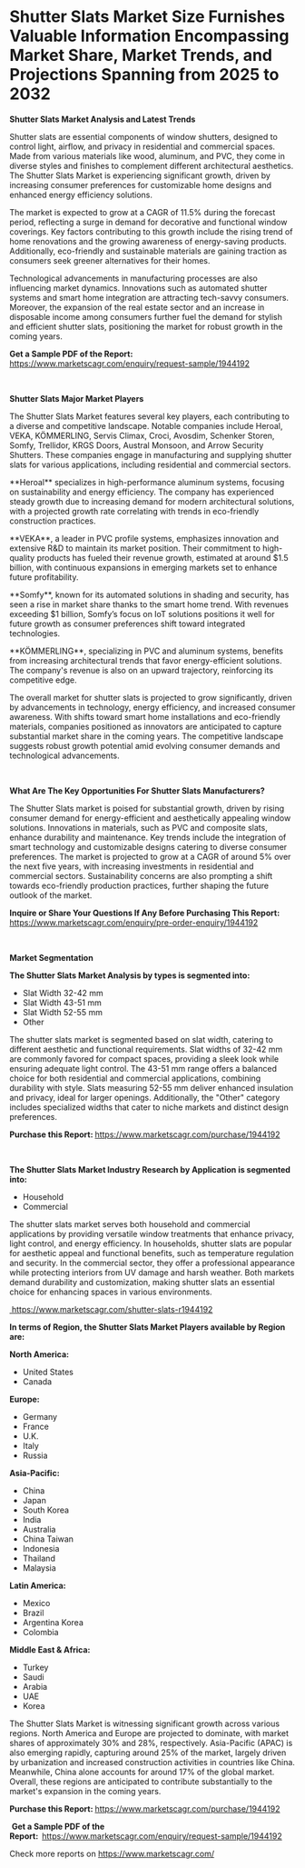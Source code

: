 <p><h1>Shutter Slats Market Size Furnishes Valuable Information Encompassing Market Share, Market Trends, and Projections Spanning from 2025 to 2032</h1></p><p><strong>Shutter Slats Market Analysis and Latest Trends</strong></p>
<p><p>Shutter slats are essential components of window shutters, designed to control light, airflow, and privacy in residential and commercial spaces. Made from various materials like wood, aluminum, and PVC, they come in diverse styles and finishes to complement different architectural aesthetics. The Shutter Slats Market is experiencing significant growth, driven by increasing consumer preferences for customizable home designs and enhanced energy efficiency solutions.</p><p>The market is expected to grow at a CAGR of 11.5% during the forecast period, reflecting a surge in demand for decorative and functional window coverings. Key factors contributing to this growth include the rising trend of home renovations and the growing awareness of energy-saving products. Additionally, eco-friendly and sustainable materials are gaining traction as consumers seek greener alternatives for their homes.</p><p>Technological advancements in manufacturing processes are also influencing market dynamics. Innovations such as automated shutter systems and smart home integration are attracting tech-savvy consumers. Moreover, the expansion of the real estate sector and an increase in disposable income among consumers further fuel the demand for stylish and efficient shutter slats, positioning the market for robust growth in the coming years.</p></p>
<p><strong>Get a Sample PDF of the Report:&nbsp;</strong> <a href="https://www.marketscagr.com/enquiry/request-sample/1944192?utm_campaign=3221&utm_medium=2&utm_source=Github&utm_content=ia&utm_term=02042025&utm_id=shutter-slats">https://www.marketscagr.com/enquiry/request-sample/1944192</a></p>
<p>&nbsp;</p>
<p><strong>Shutter Slats Major Market Players</strong></p>
<p><p>The Shutter Slats Market features several key players, each contributing to a diverse and competitive landscape. Notable companies include Heroal, VEKA, KÖMMERLING, Servis Climax, Croci, Avosdim, Schenker Storen, Somfy, Trellidor, KRGS Doors, Austral Monsoon, and Arrow Security Shutters. These companies engage in manufacturing and supplying shutter slats for various applications, including residential and commercial sectors.</p><p>**Heroal** specializes in high-performance aluminum systems, focusing on sustainability and energy efficiency. The company has experienced steady growth due to increasing demand for modern architectural solutions, with a projected growth rate correlating with trends in eco-friendly construction practices. </p><p>**VEKA**, a leader in PVC profile systems, emphasizes innovation and extensive R&D to maintain its market position. Their commitment to high-quality products has fueled their revenue growth, estimated at around $1.5 billion, with continuous expansions in emerging markets set to enhance future profitability.</p><p>**Somfy**, known for its automated solutions in shading and security, has seen a rise in market share thanks to the smart home trend. With revenues exceeding $1 billion, Somfy’s focus on IoT solutions positions it well for future growth as consumer preferences shift toward integrated technologies.</p><p>**KÖMMERLING**, specializing in PVC and aluminum systems, benefits from increasing architectural trends that favor energy-efficient solutions. The company's revenue is also on an upward trajectory, reinforcing its competitive edge.</p><p>The overall market for shutter slats is projected to grow significantly, driven by advancements in technology, energy efficiency, and increased consumer awareness. With shifts toward smart home installations and eco-friendly materials, companies positioned as innovators are anticipated to capture substantial market share in the coming years. The competitive landscape suggests robust growth potential amid evolving consumer demands and technological advancements.</p></p>
<p>&nbsp;</p>
<p><strong>What Are The Key Opportunities For Shutter Slats Manufacturers?</strong></p>
<p><p>The Shutter Slats market is poised for substantial growth, driven by rising consumer demand for energy-efficient and aesthetically appealing window solutions. Innovations in materials, such as PVC and composite slats, enhance durability and maintenance. Key trends include the integration of smart technology and customizable designs catering to diverse consumer preferences. The market is projected to grow at a CAGR of around 5% over the next five years, with increasing investments in residential and commercial sectors. Sustainability concerns are also prompting a shift towards eco-friendly production practices, further shaping the future outlook of the market.</p></p>
<p><strong>Inquire or Share Your Questions If Any Before Purchasing This Report:</strong> <a href="https://www.marketscagr.com/enquiry/pre-order-enquiry/1944192?utm_campaign=3221&utm_medium=2&utm_source=Github&utm_content=ia&utm_term=02042025&utm_id=shutter-slats">https://www.marketscagr.com/enquiry/pre-order-enquiry/1944192</a></p>
<p>&nbsp;</p>
<p><strong>Market Segmentation</strong></p>
<p><strong>The Shutter Slats Market Analysis by types is segmented into:</strong></p>
<p><ul><li>Slat Width 32-42 mm</li><li>Slat Width 43-51 mm</li><li>Slat Width 52-55 mm</li><li>Other</li></ul></p>
<p><p>The shutter slats market is segmented based on slat width, catering to different aesthetic and functional requirements. Slat widths of 32-42 mm are commonly favored for compact spaces, providing a sleek look while ensuring adequate light control. The 43-51 mm range offers a balanced choice for both residential and commercial applications, combining durability with style. Slats measuring 52-55 mm deliver enhanced insulation and privacy, ideal for larger openings. Additionally, the "Other" category includes specialized widths that cater to niche markets and distinct design preferences.</p></p>
<p><strong>Purchase this Report:&nbsp;</strong><a href="https://www.marketscagr.com/purchase/1944192?utm_campaign=3221&utm_medium=2&utm_source=Github&utm_content=ia&utm_term=02042025&utm_id=shutter-slats">https://www.marketscagr.com/purchase/1944192</a></p>
<p>&nbsp;</p>
<p><strong>The Shutter Slats Market Industry Research by Application is segmented into:</strong></p>
<p><ul><li>Household</li><li>Commercial</li></ul></p>
<p><p>The shutter slats market serves both household and commercial applications by providing versatile window treatments that enhance privacy, light control, and energy efficiency. In households, shutter slats are popular for aesthetic appeal and functional benefits, such as temperature regulation and security. In the commercial sector, they offer a professional appearance while protecting interiors from UV damage and harsh weather. Both markets demand durability and customization, making shutter slats an essential choice for enhancing spaces in various environments.</p></p>
<p><a href="https://www.marketscagr.com/shutter-slats-r1944192?utm_campaign=3221&utm_medium=2&utm_source=Github&utm_content=ia&utm_term=02042025&utm_id=shutter-slats">&nbsp;https://www.marketscagr.com/shutter-slats-r1944192</a></p>
<p><strong>In terms of Region, the Shutter Slats Market Players available by Region are:</strong></p>
<p>
    <p> <strong> North America: </strong>
        <ul>
            <li>United States</li>
            <li>Canada</li>
        </ul>
        </p> 
    <p> <strong> Europe: </strong>
        <ul>
            <li>Germany</li>
            <li>France</li>
            <li>U.K.</li>
            <li>Italy</li>
            <li>Russia</li>
        </ul>
        </p> 
    <p> <strong> Asia-Pacific: </strong>
        <ul>
            <li>China</li>
            <li>Japan</li>
            <li>South Korea</li>
            <li>India</li>
            <li>Australia</li>
            <li>China Taiwan</li>
            <li>Indonesia</li>
            <li>Thailand</li>
            <li>Malaysia</li>
        </ul>
        </p> 
    <p> <strong> Latin America: </strong>
        <ul>
            <li>Mexico</li>
            <li>Brazil</li>
            <li>Argentina Korea</li>
            <li>Colombia</li>
        </ul>
        </p> 
    <p> <strong> Middle East & Africa: </strong>
        <ul>
            <li>Turkey</li>
            <li>Saudi</li>
            <li>Arabia</li>
            <li>UAE</li>
            <li>Korea</li>
        </ul>
    </p>
    </p>
<p><p>The Shutter Slats Market is witnessing significant growth across various regions. North America and Europe are projected to dominate, with market shares of approximately 30% and 28%, respectively. Asia-Pacific (APAC) is also emerging rapidly, capturing around 25% of the market, largely driven by urbanization and increased construction activities in countries like China. Meanwhile, China alone accounts for around 17% of the global market. Overall, these regions are anticipated to contribute substantially to the market's expansion in the coming years.</p></p>
<p><strong>Purchase this Report: </strong><a href="https://www.marketscagr.com/purchase/1944192?utm_campaign=3221&utm_medium=2&utm_source=Github&utm_content=ia&utm_term=02042025&utm_id=shutter-slats">https://www.marketscagr.com/purchase/1944192</a></p>
<p>&nbsp;<strong>Get a Sample PDF of the Report:&nbsp;&nbsp;</strong><a href="https://www.marketscagr.com/enquiry/request-sample/1944192?utm_campaign=3221&utm_medium=2&utm_source=Github&utm_content=ia&utm_term=02042025&utm_id=shutter-slats">https://www.marketscagr.com/enquiry/request-sample/1944192</a></p>
<p><strong></strong></p>
<p>Check more reports on <a href="https://www.marketscagr.com/?utm_campaign=3221&utm_medium=2&utm_source=Github&utm_content=ia&utm_term=02042025&utm_id=shutter-slats">https://www.marketscagr.com/</a></p>